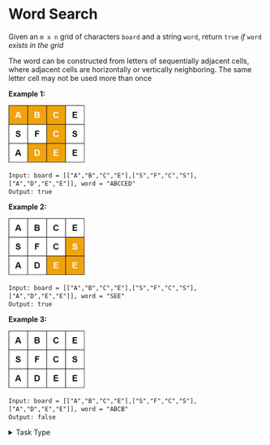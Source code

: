 # Word Search

Given an `m x n` grid of characters `board` and a string `word`, return `true` _if_ `word` _exists in the grid_

The word can be constructed from letters of sequentially adjacent cells, where adjacent cells are horizontally or vertically neighboring. The same letter cell may not be used more than once

__Example 1:__

<img width=150 src="./assets/word1.jpeg" />

```
Input: board = [["A","B","C","E"],["S","F","C","S"],["A","D","E","E"]], word = "ABCCED"
Output: true
```

__Example 2:__

<img width=150 src="./assets/word2.jpeg" />

```
Input: board = [["A","B","C","E"],["S","F","C","S"],["A","D","E","E"]], word = "SEE"
Output: true
```

__Example 3:__

<img width=150 src="./assets/word3.jpeg" />

```
Input: board = [["A","B","C","E"],["S","F","C","S"],["A","D","E","E"]], word = "ABCB"
Output: false
```

<details>

<summary>Task Type</summary>

This task is similar to [Sudoku solver](../../cheatsheet/sudoku.js) where you call a function to see if you can solve the game starting at a certain position as you iterate through the board

In this task we should see if a letter matches the one in the word and if so recursively check its neighbors as well as marking the letters that we looked at

</details>
